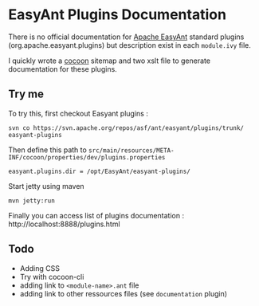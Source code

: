 EasyAnt Plugins Documentation
=============================

There is no official documentation for [Apache EasyAnt](http://ant.apache.org/easyant/) standard plugins (org.apache.easyant.plugins) but description exist in each `module.ivy` file.

I quickly wrote  a [cocoon](http://cocoon.apache.org/) sitemap and two xslt file to generate documentation for these plugins.

Try me
------

To try this, first checkout Easyant plugins  :

    svn co https://svn.apache.org/repos/asf/ant/easyant/plugins/trunk/ easyant-plugins

Then define this path to `src/main/resources/META-INF/cocoon/properties/dev/plugins.properties`

    easyant.plugins.dir = /opt/EasyAnt/easyant-plugins/


Start jetty using maven

    mvn jetty:run

Finally you can access list of plugins documentation : http://localhost:8888/plugins.html


Todo
----

-    Adding CSS
-    Try with cocoon-cli
-    adding link to `<module-name>.ant` file
-    adding link to other ressources files (see `documentation` plugin)
